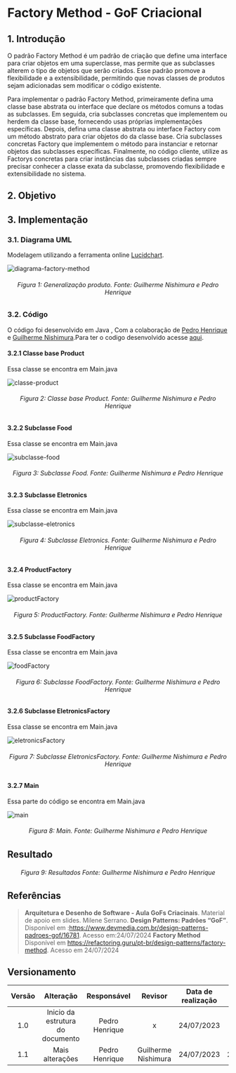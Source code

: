 # Factory Method - GoF Criacional

## 1. Introdução

O padrão Factory Method é um padrão de criação que define uma interface para criar objetos em uma superclasse, mas permite que as subclasses alterem o tipo de objetos que serão criados. Esse padrão promove a flexibilidade e a extensibilidade, permitindo que novas classes de produtos sejam adicionadas sem modificar o código existente.

Para implementar o padrão Factory Method, primeiramente defina uma classe base abstrata ou interface que declare os métodos comuns a todas as subclasses. Em seguida, cria subclasses concretas que implementem ou herdem da classe base, fornecendo usas próprias implementações específicas. Depois, defina uma classe abstrata ou interface Factory com um método abstrato para criar objetos do da classe base. Cria subclasses concretas Factory que implementem o método para instanciar e retornar objetos das subclasses específicas. Finalmente, no código cliente, utilize as Factorys concretas para criar instâncias das subclasses criadas sempre precisar conhecer a classe exata da subclasse, promovendo flexibilidade e extensibilidade no sistema.

## 2. Objetivo



## 3. Implementação
### 3.1. Diagrama UML
Modelagem utilizando a ferramenta online [Lucidchart](https://www.lucidchart.com/pages/).

![diagrama-factory-method](https://github.com/user-attachments/assets/fbab7b72-97ad-4846-b966-e7b25e6ff6b2)

<h6 align = "center">Figura 1: Generalização produto. Fonte: Guilherme Nishimura e Pedro Henrique</h6>

### 3.2. Código
O código foi desenvolvido em  Java , Com a colaboração de [Pedro Henrique ](https://github.com/pehenobra2) e [Guilherme Nishimura](https://github.com/Guilherme-nishi).Para ter o codigo desenvolvido acesse [ aqui](https://github.com/UnBArqDsw2024-1/2024.1_G7_My_Market/tree/Guilherme_Pedro/Entrega03/docs/PadroesDeProjeto/src).

#### 3.2.1 Classe base Product
Essa classe se encontra em Main.java

![classe-product](https://github.com/user-attachments/assets/a192c3eb-5006-4c03-806d-aad0fe9739f4)

<h6 align = "center">Figura 2: Classe base Product. Fonte: Guilherme Nishimura e Pedro Henrique</h6>

#### 3.2.2 Subclasse Food
Essa classe se encontra em Main.java

![subclasse-food](https://github.com/user-attachments/assets/0d8597a4-221c-4c53-9b6f-54bbdea2aab8)

<h6 align = "center">Figura 3: Subclasse Food. Fonte: Guilherme Nishimura e Pedro Henrique</h6>

#### 3.2.3 Subclasse Eletronics
Essa classe se encontra em Main.java

![subclasse-eletronics](https://github.com/user-attachments/assets/76208872-80fc-4865-8170-ccadb81e7fa9)

<h6 align = "center">Figura 4: Subclasse Eletronics. Fonte: Guilherme Nishimura e Pedro Henrique</h6>

#### 3.2.4 ProductFactory
Essa classe se encontra em Main.java

![productFactory](https://github.com/user-attachments/assets/860008e8-d3c2-453e-afba-5611b913dd37)

<h6 align = "center">Figura 5: ProductFactory. Fonte: Guilherme Nishimura e Pedro Henrique</h6>

#### 3.2.5 Subclasse FoodFactory
Essa classe se encontra em Main.java

![foodFactory](https://github.com/user-attachments/assets/bdbc3a76-158d-4b7f-8c2e-e7012c202682)

<h6 align = "center">Figura 6: Subclasse FoodFactory. Fonte: Guilherme Nishimura e Pedro Henrique</h6>

#### 3.2.6 Subclasse EletronicsFactory
Essa classe se encontra em Main.java

![eletronicsFactory](https://github.com/user-attachments/assets/1b53b05f-8f6c-4be4-a950-74ebec93759b)

<h6 align = "center">Figura 7: Subclasse EletronicsFactory. Fonte: Guilherme Nishimura e Pedro Henrique</h6>

#### 3.2.7 Main
Essa parte do código se encontra em Main.java

![main](https://github.com/user-attachments/assets/ad80ee3a-05f5-49c2-80b5-b07cd33f1c71)

<h6 align = "center">Figura 8: Main. Fonte: Guilherme Nishimura e Pedro Henrique</h6>

## Resultado

<h6 align = "center">Figura 9: Resultados Fonte: Guilherme Nishimura e Pedro Henrique</h6>


## Referências

> **Arquitetura e Desenho de Software - Aula GoFs Criacinais**. Material de apoio em slides. Milene Serrano.
> **Design Patterns: Padrões “GoF”**. Disponível em :https://www.devmedia.com.br/design-patterns-padroes-gof/16781. Acesso em:24/07/2024
> **Factory Method** Disponível em https://refactoring.guru/pt-br/design-patterns/factory-method. Acesso em 24/07/2024
## Versionamento

| Versão | Alteração |  Responsável  | Revisor | Data de realização | Data de revisão |
| :------: | :---: | :-----: | :----: | :----: | :-----: |
| 1.0    | Inicio da estrutura do documento | Pedro Henrique |x | 24/07/2023| x|
| 1.1   | Mais alterações | Pedro Henrique | Guilherme Nishimura  | 24/07/2023| 24/07/2023|


